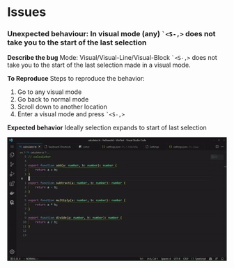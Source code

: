# Issues

### Unexpected behaviour: In visual mode (any) <code>`\<S-,\></code> does not take you to the start of the last selection
**Describe the bug**
Mode: Visual/Visual-Line/Visual-Block
<code>`\<S-,\></code> does not take you to the start of the last selection made in a visual mode.

**To Reproduce**
Steps to reproduce the behavior:

1.  Go to any visual mode
2.  Go back to normal mode
3.  Scroll down to another location
4.  Enter a visual mode and press <code>`\<S-,\></code> 

**Expected behavior**
Ideally selection expands to start of last selection

![](https://github.com/sduzair/issues/blob/main/vscodevimselection/vscodevimselection.gif)
